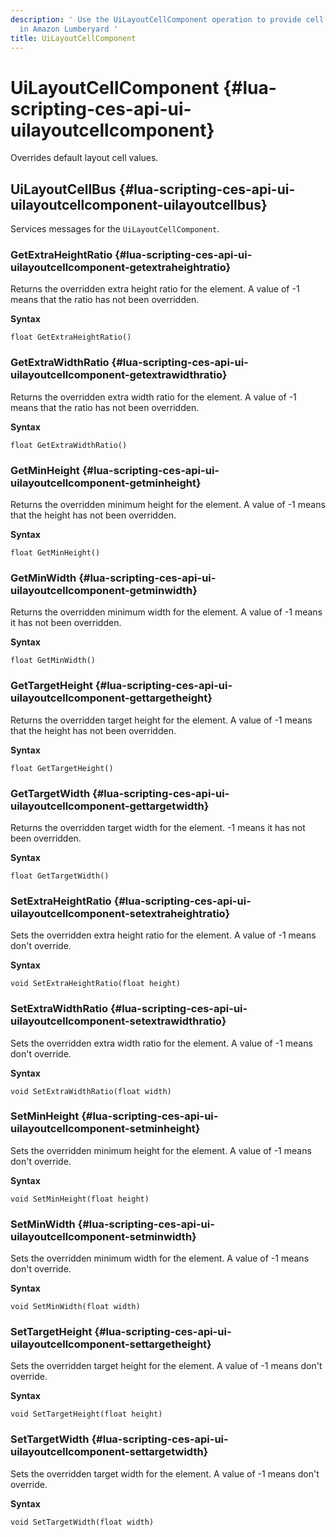 ```yaml
---
description: ' Use the UiLayoutCellComponent operation to provide cell layout features
  in Amazon Lumberyard '
title: UiLayoutCellComponent
---
```

# UiLayoutCellComponent {#lua-scripting-ces-api-ui-uilayoutcellcomponent}

Overrides default layout cell values\.

## UiLayoutCellBus {#lua-scripting-ces-api-ui-uilayoutcellcomponent-uilayoutcellbus}

Services messages for the `UiLayoutCellComponent`\.

### GetExtraHeightRatio {#lua-scripting-ces-api-ui-uilayoutcellcomponent-getextraheightratio}

Returns the overridden extra height ratio for the element\. A value of -1 means that the ratio has not been overridden\.

**Syntax**

```
float GetExtraHeightRatio()
```

### GetExtraWidthRatio {#lua-scripting-ces-api-ui-uilayoutcellcomponent-getextrawidthratio}

Returns the overridden extra width ratio for the element\. A value of -1 means that the ratio has not been overridden\.

**Syntax**

```
float GetExtraWidthRatio()
```

### GetMinHeight {#lua-scripting-ces-api-ui-uilayoutcellcomponent-getminheight}

Returns the overridden minimum height for the element\. A value of -1 means that the height has not been overridden\.

**Syntax**

```
float GetMinHeight()
```

### GetMinWidth {#lua-scripting-ces-api-ui-uilayoutcellcomponent-getminwidth}

Returns the overridden minimum width for the element\. A value of -1 means it has not been overridden\.

**Syntax**

```
float GetMinWidth()
```

### GetTargetHeight {#lua-scripting-ces-api-ui-uilayoutcellcomponent-gettargetheight}

Returns the overridden target height for the element\. A value of -1 means that the height has not been overridden\.

**Syntax**

```
float GetTargetHeight()
```

### GetTargetWidth {#lua-scripting-ces-api-ui-uilayoutcellcomponent-gettargetwidth}

Returns the overridden target width for the element\. \-1 means it has not been overridden\.

**Syntax**

```
float GetTargetWidth()
```

### SetExtraHeightRatio {#lua-scripting-ces-api-ui-uilayoutcellcomponent-setextraheightratio}

Sets the overridden extra height ratio for the element\. A value of -1 means don't override\.

**Syntax**

```
void SetExtraHeightRatio(float height)
```

### SetExtraWidthRatio {#lua-scripting-ces-api-ui-uilayoutcellcomponent-setextrawidthratio}

Sets the overridden extra width ratio for the element\. A value of -1 means don't override\.

**Syntax**

```
void SetExtraWidthRatio(float width)
```

### SetMinHeight {#lua-scripting-ces-api-ui-uilayoutcellcomponent-setminheight}

Sets the overridden minimum height for the element\. A value of -1 means don't override\.

**Syntax**

```
void SetMinHeight(float height)
```

### SetMinWidth {#lua-scripting-ces-api-ui-uilayoutcellcomponent-setminwidth}

Sets the overridden minimum width for the element\. A value of -1 means don't override\.

**Syntax**

```
void SetMinWidth(float width)
```

### SetTargetHeight {#lua-scripting-ces-api-ui-uilayoutcellcomponent-settargetheight}

Sets the overridden target height for the element\. A value of -1 means don't override\.

**Syntax**

```
void SetTargetHeight(float height)
```

### SetTargetWidth {#lua-scripting-ces-api-ui-uilayoutcellcomponent-settargetwidth}

Sets the overridden target width for the element\. A value of -1 means don't override\.

**Syntax**

```
void SetTargetWidth(float width)
```